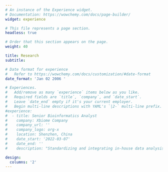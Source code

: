 ```yaml
---
# An instance of the Experience widget.
# Documentation: https://wowchemy.com/docs/page-builder/
widget: experience

# This file represents a page section.
headless: true

# Order that this section appears on the page.
weight: 40

title: Research
subtitle:

# Date format for experience
#   Refer to https://wowchemy.com/docs/customization/#date-format
date_format: 'Jan 02 2006 '

# Experiences.
#   Add/remove as many `experience` items below as you like.
#   Required fields are `title`, `company`, and `date_start`.
#   Leave `date_end` empty if it's your current employer.
#   Begin multi-line descriptions with YAML's `|2-` multi-line prefix.
#experience:
#  - title: Senior Bioinformatics Analyst
#    company: Xbiome Company
#    company_url: ''
#    company_logo: org-x
#    location: Shenzhen, China
#    date_start: '2022-03-07'
#    date_end: ''
#    description: "Standardizing and integrating in-house data analysis workflow"

design:
  columns: '2'
---
```

